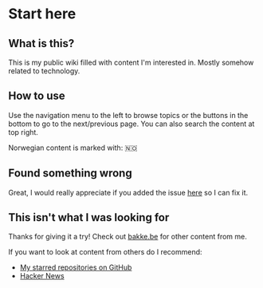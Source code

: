 # Start here

## What is this?

This is my public wiki filled with content I'm interested in. Mostly somehow related to technology.

## How to use

Use the navigation menu to the left to browse topics or the buttons in the bottom to go to the next/previous page. You can also search the content at top right.

Norwegian content is marked with: 🇳🇴 

## Found something wrong

Great, I would really appreciate if you added the issue [here](https://github.com/bakke92/hwiki/issues) so I can fix it.

## This isn't what I was looking for

Thanks for giving it a try! Check out [bakke.be](https://bakke.be) for other content from me. 

If you want to look at content from others do I recommend:

* [My starred repositories on GitHub](https://github.com/bakke92?tab=stars)
* [Hacker News](http://news.ycombinator.com/)



